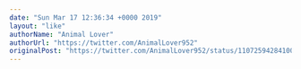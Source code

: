 ```yaml
---
date: "Sun Mar 17 12:36:34 +0000 2019"
layout: "like"
authorName: "Animal Lover"
authorUrl: "https://twitter.com/AnimalLover952"
originalPost: "https://twitter.com/AnimalLover952/status/1107259428410032130"
---
```

